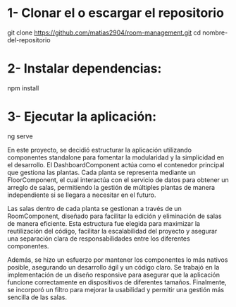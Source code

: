 # 1- Clonar el o escargar el repositorio
git clone https://github.com/matias2904/room-management.git
cd nombre-del-repositorio
# 2- Instalar dependencias:
npm install
# 3- Ejecutar la aplicación: 
ng serve

En este proyecto, se decidió estructurar la aplicación utilizando componentes standalone para fomentar la modularidad y la simplicidad en el desarrollo. El DashboardComponent actúa como el contenedor principal que gestiona las plantas. Cada planta se representa mediante un FloorComponent, el cual interactúa con el servicio de datos para obtener un arreglo de salas, permitiendo la gestión de múltiples plantas de manera independiente si se llegara a necesitar en el futuro.

Las salas dentro de cada planta se gestionan a través de un RoomComponent, diseñado para facilitar la edición y eliminación de salas de manera eficiente. Esta estructura fue elegida para maximizar la reutilización del código, facilitar la escalabilidad del proyecto y asegurar una separación clara de responsabilidades entre los diferentes componentes.

Además, se hizo un esfuerzo por mantener los componentes lo más nativos posible, asegurando un desarrollo ágil y un código claro. Se trabajó en la implementación de un diseño responsive para asegurar que la aplicación funcione correctamente en dispositivos de diferentes tamaños. Finalmente, se incorporó un filtro para mejorar la usabilidad y permitir una gestión más sencilla de las salas.
